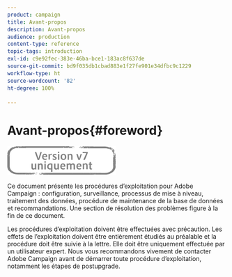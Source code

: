 ```yaml
---
product: campaign
title: Avant-propos
description: Avant-propos
audience: production
content-type: reference
topic-tags: introduction
exl-id: c9e92fec-383e-46ba-bce1-183ac8f637de
source-git-commit: bd9f035db1cbad883e1f27fe901e34dfbc9c1229
workflow-type: ht
source-wordcount: '82'
ht-degree: 100%

---
```


# Avant-propos{#foreword}

![](../../assets/v7-only.svg)

Ce document présente les procédures d’exploitation pour Adobe Campaign : configuration, surveillance, processus de mise à niveau, traitement des données, procédure de maintenance de la base de données et recommandations. Une section de résolution des problèmes figure à la fin de ce document.

Les procédures d’exploitation doivent être effectuées avec précaution. Les effets de l’exploitation doivent être entièrement étudiés au préalable et la procédure doit être suivie à la lettre. Elle doit être uniquement effectuée par un utilisateur expert. Nous vous recommandons vivement de contacter Adobe Campaign avant de démarrer toute procédure d’exploitation, notamment les étapes de postupgrade.
